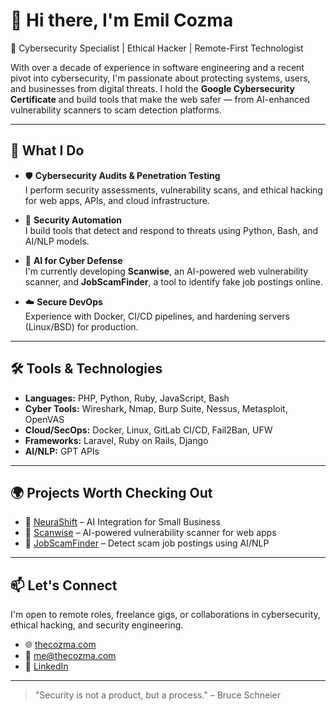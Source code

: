 # 👋 Hi there, I'm Emil Cozma

🚀 Cybersecurity Specialist | Ethical Hacker | Remote-First Technologist

With over a decade of experience in software engineering and a recent pivot into cybersecurity, I'm passionate about protecting systems, users, and businesses from digital threats. I hold the **Google Cybersecurity Certificate** and build tools that make the web safer — from AI-enhanced vulnerability scanners to scam detection platforms.

---

## 🔐 What I Do

- 🛡️ **Cybersecurity Audits & Penetration Testing**  
  I perform security assessments, vulnerability scans, and ethical hacking for web apps, APIs, and cloud infrastructure.

- 🤖 **Security Automation**  
  I build tools that detect and respond to threats using Python, Bash, and AI/NLP models.

- 🧠 **AI for Cyber Defense**  
  I'm currently developing **Scanwise**, an AI-powered web vulnerability scanner, and **JobScamFinder**, a tool to identify fake job postings online.

- ☁️ **Secure DevOps**  
  Experience with Docker, CI/CD pipelines, and hardening servers (Linux/BSD) for production.

---

## 🛠️ Tools & Technologies

- **Languages:** PHP, Python, Ruby, JavaScript, Bash  
- **Cyber Tools:** Wireshark, Nmap, Burp Suite, Nessus, Metasploit, OpenVAS  
- **Cloud/SecOps:** Docker, Linux, GitLab CI/CD, Fail2Ban, UFW  
- **Frameworks:** Laravel, Ruby on Rails, Django 
- **AI/NLP:** GPT APIs  

---

## 🌍 Projects Worth Checking Out

- 🔐 [NeuraShift](https://getneurashift.com) – AI Integration for Small Business
- 🔎 [Scanwise](https://scanwise.app) – AI-powered vulnerability scanner for web apps  
- 🧠 [JobScamFinder](https://jobscamfinder.com) – Detect scam job postings using AI/NLP  

---

## 📫 Let's Connect

I'm open to remote roles, freelance gigs, or collaborations in cybersecurity, ethical hacking, and security engineering.

- 🌐 [thecozma.com](https://thecozma.com)  
- 📧 me@thecozma.com  
- 💼 [LinkedIn](https://linkedin.com/in/emilcozma)

---

> "Security is not a product, but a process." – Bruce Schneier
